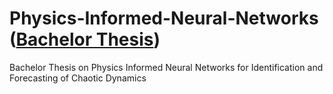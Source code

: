 # Physics-Informed-Neural-Networks ([Bachelor Thesis](https://github.com/Zador-Pataki/Physics-Informed-Neural-Networks/files/7711682/Physics_Informed_NN.pdf))
Bachelor Thesis on Physics Informed Neural Networks for Identification and Forecasting of Chaotic Dynamics

